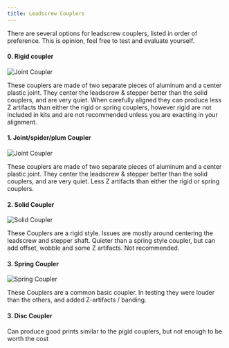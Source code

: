 ```yaml
---
title: Leadscrew Couplers
---
```


There are several options for leadscrew couplers, listed in order of preference.  This is opinion, feel free to test and evaluate yourself.

#### 0. Rigid coupler
![Joint Coupler](images/rigid_coupler.jpg)

These couplers are made of two separate pieces of aluminum and a center plastic joint. They center the leadscrew & stepper better than the solid couplers, and are very quiet. When carefully aligned they can produce less Z artifacts than either the rigid or spring couplers, however rigid are not included in kits and are not recommended unless you are exacting in your alignment.



#### 1. Joint/spider/plum Coupler
![Joint Coupler](images/joint_coupler.jpg)

These couplers are made of two separate pieces of aluminum and a center plastic joint. They center the leadscrew & stepper better than the solid couplers, and are very quiet. Less Z artifacts than either the rigid or spring couplers.



#### 2. Solid Coupler
![Solid Coupler](images/solid_coupler.jpg)

These Couplers are a rigid style. Issues are mostly around centering the leadscrew and stepper shaft.  Quieter than a spring style coupler, but can add offset, wobble and some Z artifacts. Not recommended.



#### 3. Spring Coupler
![Spring Coupler](images/spring_coupler.jpg)

These Couplers are a common basic coupler. In testing they were louder than the others, and added Z-artifacts / banding.

#### 3. Disc Coupler

Can produce good prints similar to the pigid couplers, but not enough to be worth the cost
